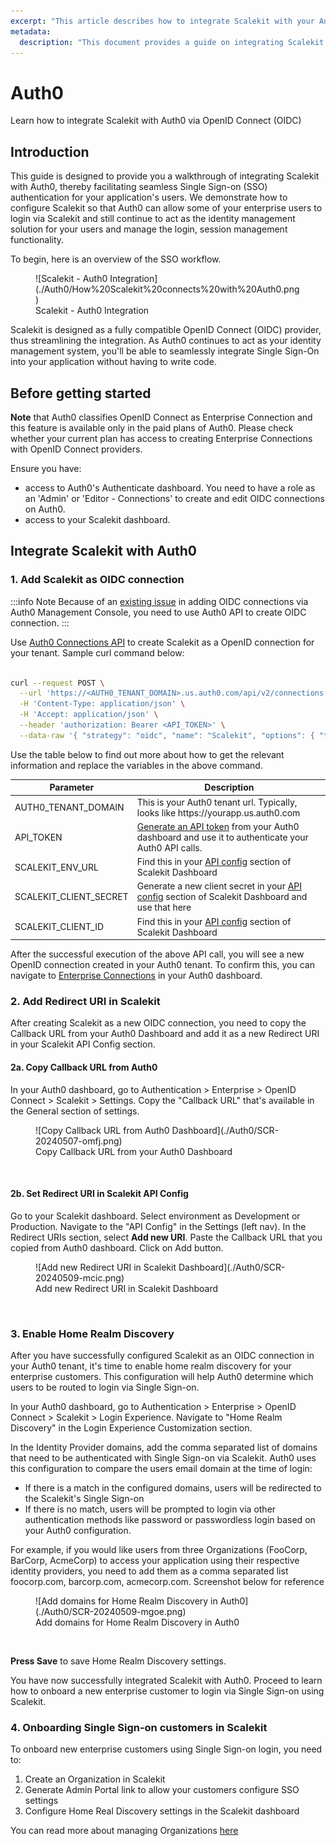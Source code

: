 ```yaml
---
excerpt: "This article describes how to integrate Scalekit with your Auth0 implementation"
metadata: 
  description: "This document provides a guide on integrating Scalekit with Auth0 applications for seamless Single Sign-on Authentication. It includes steps on configuring Scalekit as an OpenID Connect provider in your Auth0 tenant."
---
```

# Auth0
<Subtitle>Learn how to integrate Scalekit with Auth0 via OpenID Connect (OIDC)</Subtitle>

## Introduction
This guide is designed to provide you a walkthrough of integrating Scalekit with Auth0, thereby facilitating seamless Single Sign-on (SSO) authentication for your application's users. We demonstrate how to configure Scalekit so that Auth0 can allow  some of your enterprise users to login via Scalekit and still continue to act as the identity management solution for your users and manage the login, session management functionality.

To begin, here is an overview of the SSO workflow.

<figure>![Scalekit - Auth0 Integration](./Auth0/How%20Scalekit%20connects%20with%20Auth0.png)
<figcaption>Scalekit - Auth0 Integration</figcaption></figure>


Scalekit is designed as a fully compatible OpenID Connect (OIDC) provider, thus streamlining the integration. As Auth0 continues to act as your identity management system, you'll be able to seamlessly integrate Single Sign-On into your application without having to write code.

## Before getting started

**Note** that Auth0 classifies OpenID Connect as Enterprise Connection and this feature is available only in the paid plans of Auth0. Please check whether your current plan has access to creating Enterprise Connections with OpenID Connect providers. 

Ensure you have: 
- access to Auth0's Authenticate dashboard. You need to have a role as an 'Admin' or 'Editor - Connections' to create and edit OIDC connections on Auth0.
- access to your Scalekit dashboard.

## Integrate Scalekit with Auth0

### 1. Add Scalekit as OIDC connection

:::info Note
Because of an [existing issue](https://community.auth0.com/t/creating-an-oidc-connection-fails-with-options-issuer-is-required-error/128189) in adding OIDC connections via Auth0 Management Console, you need to use Auth0 API to create OIDC connection.
:::

Use [Auth0 Connections API](https://auth0.com/docs/api/management/v2/connections/post-connections) to create Scalekit as a OpenID connection for your tenant. Sample curl command below:
```bash showLineNumbers

curl --request POST \
  --url 'https://<AUTH0_TENANT_DOMAIN>.us.auth0.com/api/v2/connections' \
  -H 'Content-Type: application/json' \
  -H 'Accept: application/json' \
  --header 'authorization: Bearer <API_TOKEN>' \
  --data-raw '{ "strategy": "oidc", "name": "Scalekit", "options": { "type": "back_channel", "discovery_url": "<SCALEKIT_ENV_URL>/.well-known/openid-configuration", "client_secret" : "<SCALEKIT_CLIENT_SECRET>", "client_id" : "<SCALEKIT_CLIENT_ID>",  "scopes": "openid profile" } }'

```
Use the table below to find out more about how to get the relevant information and replace the variables in the above command.

|Parameter|Description|
|---|---|
|AUTH0_TENANT_DOMAIN|This is your Auth0 tenant url. Typically, looks like https:<nolink />//yourapp.us.auth0.com|
|API_TOKEN|[Generate an API token](https://auth0.com/docs/secure/tokens/access-tokens/management-api-access-tokens) from your Auth0 dashboard and use it to authenticate your Auth0 API calls.|
|SCALEKIT_ENV_URL|Find this in your [API config](https://app.scalekit.com) section of Scalekit Dashboard|
|SCALEKIT_CLIENT_SECRET|Generate a new client secret in your [API config](https://app.scalekit.com) section of Scalekit Dashboard and use that here|
|SCALEKIT_CLIENT_ID|Find this in your [API config](https://app.scalekit.com) section of Scalekit Dashboard|




After the successful execution of the above API call, you will see a new OpenID connection created in your Auth0 tenant. To confirm this, you can navigate to [Enterprise Connections](https://auth0.com/docs/authenticate/enterprise-connections#view-enterprise-connections) in your Auth0 dashboard.


### 2. Add Redirect URI in Scalekit

After creating Scalekit as a new OIDC connection, you need to copy the Callback URL from your Auth0 Dashboard and add it as a new Redirect URI in your Scalekit API Config section.

#### 2a. Copy Callback URL from Auth0
In your Auth0 dashboard, go to Authentication > Enterprise > OpenID Connect > Scalekit > Settings. 
Copy the "Callback URL" that's available in the General section of settings.

<figure>![Copy Callback URL from Auth0 Dashboard](./Auth0/SCR-20240507-omfj.png)
<figcaption>Copy Callback URL from your Auth0 Dashboard</figcaption></figure>

<br />

#### 2b. Set Redirect URI in Scalekit API Config
Go to your Scalekit dashboard. Select environment as Development or Production. Navigate to the "API Config" in the Settings (left nav). In the Redirect URIs section, select **Add new URI**. Paste the Callback URL that you copied from Auth0 dashboard. Click on Add button.

<figure>![Add new Redirect URI in Scalekit Dashboard](./Auth0/SCR-20240509-mcic.png)
<figcaption>Add new Redirect URI in Scalekit Dashboard</figcaption></figure>

<br />

### 3. Enable Home Realm Discovery

After you have successfully configured Scalekit as an OIDC connection in your Auth0 tenant, it's time to enable home realm discovery for your enterprise customers. This configuration will help Auth0 determine which users to be routed to login via Single Sign-on. 

In your Auth0 dashboard, go to Authentication > Enterprise > OpenID Connect > Scalekit > Login Experience.
Navigate to "Home Realm Discovery" in the Login Experience Customization section.

In the Identity Provider domains, add the comma separated list of domains that need to be authenticated with Single Sign-on via Scalekit. Auth0 uses this configuration to compare the users email domain at the time of login: 
- If there is a match in the configured domains, users will be redirected to the Scalekit's Single Sign-on
- If there is no match, users will be prompted to login via other authentication methods like password or passwordless login based on your Auth0 configuration.

For example, if you would like users from three Organizations (FooCorp, BarCorp, AcmeCorp) to access your application using their respective identity providers, you need to add them as a comma separated list foocorp.com, barcorp.com, acmecorp.com. Screenshot below for reference

<figure>![Add domains for Home Realm Discovery in Auth0](./Auth0/SCR-20240509-mgoe.png)
<figcaption>Add domains for Home Realm Discovery in Auth0</figcaption></figure>

<br />

**Press Save** to save Home Realm Discovery settings. 

You have now successfully integrated Scalekit with Auth0. Proceed to learn how to onboard a new enterprise customer to login via Single Sign-on using Scalekit. 

### 4. Onboarding Single Sign-on customers in Scalekit
To onboard new enterprise customers using Single Sign-on login, you need to:
1. Create an Organization in Scalekit
2. Generate Admin Portal link to allow your customers configure SSO settings
3. Configure Home Real Discovery settings in the Scalekit dashboard

You can read more about managing Organizations [here](/docs/manage-scalekit/organization.md)
